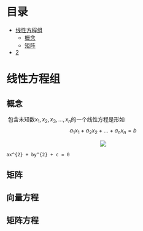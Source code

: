 # 目录

<!-- TOC -->

- [线性方程组](#线性方程组)
  - [概念](#概念)
  - [矩阵](矩阵)
- [2](#生成模型与判别模型)

<!-- /TOC -->

# 线性方程组

## 概念

​	包含未知数$x_{1},x_{2},x_{3},...,x_{n}$的一个线性方程是形如
$$
a_{1}x_{1}+a_{2}x_{2}+...+a_{n}x_{n}=b
$$

<div align="center"><a href="http://www.codecogs.com/eqnedit.php?latex=a_{1}x_{1}+a_{2}x_{2}+...+a_{n}x_{n}=b"><img src="../_assets/公式_20180817211749.png" height="" /></a></div>

```
ax^{2} + by^{2} + c = 0
```



## 矩阵



## 向量方程



## 矩阵方程

